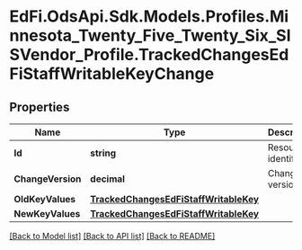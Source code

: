 # EdFi.OdsApi.Sdk.Models.Profiles.Minnesota_Twenty_Five_Twenty_Six_SISVendor_Profile.TrackedChangesEdFiStaffWritableKeyChange

## Properties

Name | Type | Description | Notes
------------ | ------------- | ------------- | -------------
**Id** | **string** | Resource identifier | [optional] 
**ChangeVersion** | **decimal** | Change version | [optional] 
**OldKeyValues** | [**TrackedChangesEdFiStaffWritableKey**](TrackedChangesEdFiStaffWritableKey.md) |  | [optional] 
**NewKeyValues** | [**TrackedChangesEdFiStaffWritableKey**](TrackedChangesEdFiStaffWritableKey.md) |  | [optional] 

[[Back to Model list]](../README.md#documentation-for-models) [[Back to API list]](../README.md#documentation-for-api-endpoints) [[Back to README]](../README.md)

